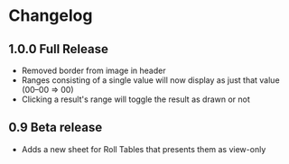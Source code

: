 # Changelog

## 1.0.0 Full Release

- Removed border from image in header
- Ranges consisting of a single value will now display as just that value (00–00 => 00)
- Clicking a result's range will toggle the result as drawn or not

## 0.9 Beta release

- Adds a new sheet for Roll Tables that presents them as view-only
